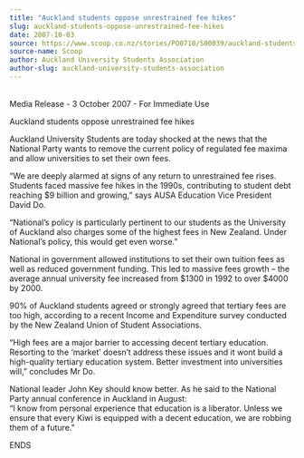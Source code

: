 ```yaml
---
title: "Auckland students oppose unrestrained fee hikes"
slug: auckland-students-oppose-unrestrained-fee-hikes
date: 2007-10-03
source: https://www.scoop.co.nz/stories/PO0710/S00039/auckland-students-oppose-unrestrained-fee-hikes.htm
source-name: Scoop
author: Auckland University Students Association
author-slug: auckland-university-students-association
---
```

<p><br>Media Release - 3 October 2007 - For Immediate
Use</p>

<p>Auckland students oppose unrestrained fee
hikes</p>

<p>Auckland University Students are today shocked at
the news that the National Party wants to remove the current
policy of regulated fee maxima and allow universities to set
their own fees.<p>

<p>“We are deeply alarmed at signs of any
return to unrestrained fee rises. Students faced massive fee
hikes in the 1990s, contributing to student debt reaching $9
billion and growing,” says AUSA Education Vice President
David Do.</p>

<p>“National’s policy is particularly pertinent
to our students as the University of Auckland also charges
some of the highest fees in New Zealand. Under National’s
policy, this would get even worse.”</p>

<p>National in
government allowed institutions to set their own tuition
fees as well as reduced government funding. This led to
massive fees growth – the average annual university fee
increased from $1300 in 1992 to over $4000 by 2000.</p>

<p>90% of
Auckland students agreed or strongly agreed that tertiary
fees are too high, according to a recent Income and
Expenditure survey conducted by the New Zealand Union of
Student Associations.</p>

<p>“High fees are a major barrier to
accessing decent tertiary education. Resorting to the
‘market’ doesn’t address these issues and it wont
build a high-quality tertiary education system. Better
investment into universities will,” concludes Mr
Do.</p>

<p>National leader John Key should know better. As he
said to the National Party annual conference in Auckland in
August:<br>“I know from personal experience that education
is a liberator. Unless we ensure that every Kiwi is equipped
with a decent education, we are robbing them of a future."<p>

<p>ENDS</p>  
